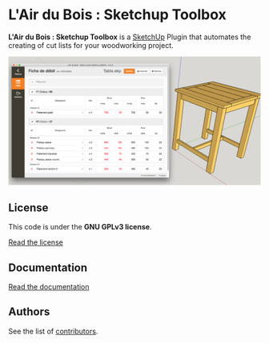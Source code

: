 L'Air du Bois : Sketchup Toolbox
================================

**L'Air du Bois : Sketchup Toolbox** is a [SketchUp](http://www.sketchup.com) Plugin that automates the creating of cut lists for your woodworking project.

![L'Air du Bois Sketchup Toolbox](docs/img/capture.jpg)

License
-------

This code is under the **GNU GPLv3 license**.

[Read the license](LICENSE)

Documentation
-------------

[Read the documentation](docs/00-index.md)

Authors
-------

See the list of [contributors](http://github.com/lairdubois/lairdubois-toolbox-sketchup-plugin/contributors).